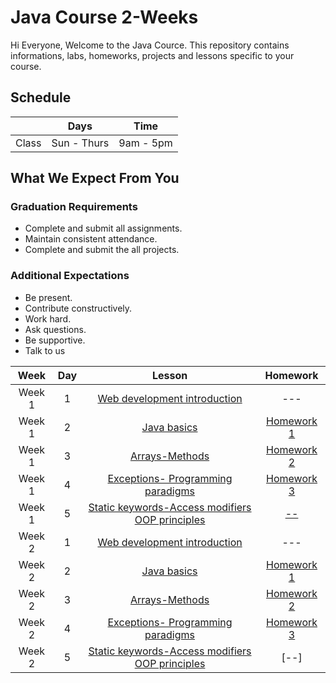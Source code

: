 # Java Course 2-Weeks 
Hi Everyone, Welcome to the Java Cource. This repository contains informations, labs, homeworks, projects and lessons specific to your course.

## Schedule
|  | Days | Time |
| --- | ------------- | ------------- |
| Class | Sun - Thurs  | 9am - 5pm  |


## What We Expect From You
### Graduation Requirements
* Complete and submit all assignments.
* Maintain consistent attendance.
* Complete and submit the all projects.
### Additional Expectations
* Be present.
* Contribute constructively.
* Work hard.
* Ask questions.
* Be supportive.
* Talk to us


| Week   | Day | Lesson |Homework |
|:-----:|:---:|:------:|:------:|
| Week 1| 1   |[Web development introduction](https://github.com/Tuwaiq-Academy-Training/Java-Web-Development-Introduction)|--- |
| Week 1| 2   |[Java basics](https://github.com/Tuwaiq-Academy-Training/Java-Basics)|[Homework 1](https://github.com/Tuwaiq-Academy-Training/Java-Homework-1)|
| Week 1| 3   |[Arrays-Methods](https://github.com/Tuwaiq-Academy-Training/Java-Arrays-Methods)|[Homework 2](https://github.com/Tuwaiq-Academy-Training/Java-Homework-2)|
| Week 1| 4   |[Exceptions- Programming paradigms ](https://github.com/Tuwaiq-Academy-Training/Java-Exceptions-Programming-Paradigms)|[Homework 3](https://github.com/Tuwaiq-Academy-Training/Java-Homework-3)|
| Week 1| 5   |[Static keywords-Access modifiers  OOP principles](https://github.com/Tuwaiq-Academy-Training/Java-Static-keywords-Access-modifiers-OOP-principles) | [--](https://github.com/Tuwaiq-Java/week-01-day-05-hw)|
| Week 2| 1   |[Web development introduction](https://github.com/Tuwaiq-Academy-Training/Java-Web-Development-Introduction)|--- |
| Week 2| 2   |[Java basics](https://github.com/Tuwaiq-Academy-Training/Java-Basics)|[Homework 1](https://github.com/Tuwaiq-Academy-Training/Java-Homework-1)|
| Week 2| 3   |[Arrays-Methods](https://github.com/Tuwaiq-Academy-Training/Java-Arrays-Methods)|[Homework 2](https://github.com/Tuwaiq-Academy-Training/Java-Homework-2)|
| Week 2| 4   |[Exceptions- Programming paradigms ](https://github.com/Tuwaiq-Academy-Training/Java-Exceptions-Programming-Paradigms)|[Homework 3](https://github.com/Tuwaiq-Academy-Training/Java-Homework-3)|
| Week 2| 5   |[Static keywords-Access modifiers  OOP principles](https://github.com/Tuwaiq-Academy-Training/Java-Static-keywords-Access-modifiers-OOP-principles) | [--]|
